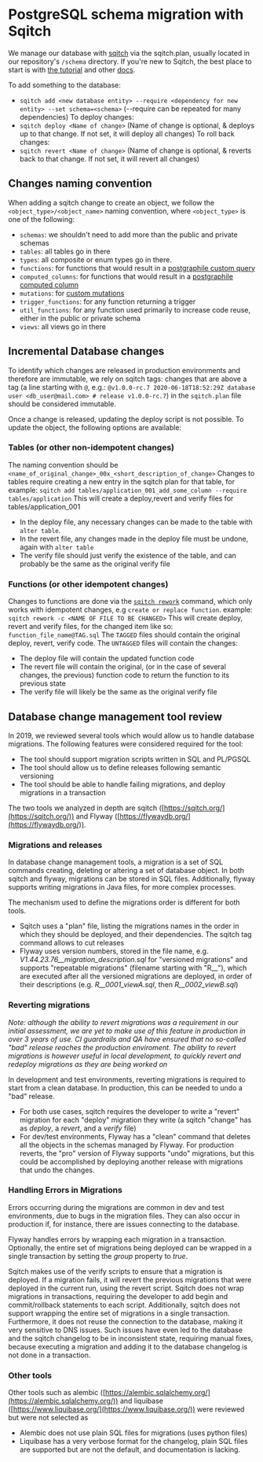 # PostgreSQL schema migration with Sqitch

We manage our database with [sqitch] via the sqitch.plan, usually located in our repository's `/schema` directory.
If you're new to Sqitch, the best place to start is with [the tutorial](https://sqitch.org/docs/manual/sqitchtutorial/) and other [docs](https://sqitch.org/docs/).

To add something to the database:

- `sqitch add <new database entity> --require <dependency for new entity> --set schema=<schema>` (--require can be repeated for many dependencies)
  To deploy changes:
- `sqitch deploy <Name of change>` (Name of change is optional, & deploys up to that change. If not set, it will deploy all changes)
  To roll back changes:
- `sqitch revert <Name of change>` (Name of change is optional, & reverts back to that change. If not set, it will revert all changes)

## Changes naming convention

When adding a sqitch change to create an object, we follow the `<object_type>/<object_name>` naming convention, where `<object_type>` is one of the following:

- `schemas`: we shouldn't need to add more than the public and private schemas
- `tables`: all tables go in there
- `types`: all composite or enum types go in there.
- `functions`: for functions that would result in a [postgraphile custom query](https://www.graphile.org/postgraphile/custom-queries/)
- `computed_columns`: for functions that would result in a [postgraphile computed column](https://www.graphile.org/postgraphile/computed-columns/)
- `mutations`: for [custom mutations](https://www.graphile.org/postgraphile/custom-mutations/)
- `trigger_functions`: for any function returning a trigger
- `util_functions`: for any function used primarily to increase code reuse, either in the public or private schema
- `views`: all views go in there

## Incremental Database changes

To identify which changes are released in production environments and therefore are immutable, we rely on sqitch tags: changes that are above a tag (a line starting with `@`, e.g.: `@v1.0.0-rc.7 2020-06-18T18:52:29Z database user <db_user@mail.com> # release v1.0.0-rc.7`) in the `sqitch.plan` file should be considered immutable.

Once a change is released, updating the deploy script is not possible. To update the object, the following options are available:

### Tables (or other non-idempotent changes)

The naming convention should be `<name_of_original_change>_00x_<short_description_of_change>`
Changes to tables require creating a new entry in the sqitch plan for that table, for example:
`sqitch add tables/application_001_add_some_column --require tables/application`
This will create a deploy,revert and verify files for tables/application_001

- In the deploy file, any necessary changes can be made to the table with `alter table`.
- In the revert file, any changes made in the deploy file must be undone, again with `alter table`
- The verify file should just verify the existence of the table, and can probably be the same as the original verify file

### Functions (or other idempotent changes)

Changes to functions are done via the [`sqitch rework`] command, which only works with idempotent changes, e.g `create or replace function`.
example: `sqitch rework -c <NAME OF FILE TO BE CHANGED>`
This will create deploy, revert and verify files, for the changed item like so: `function_file_name@TAG.sql`
The `TAGGED` files should contain the original deploy, revert, verify code.
The `UNTAGGED` files will contain the changes:

- The deploy file will contain the updated function code
- The revert file will contain the original, (or in the case of several changes, the previous) function code to return the function to its previous state
- The verify file will likely be the same as the original verify file

[`sqitch rework`]: (https://sqitch.org/docs/manual/sqitch-rework/)
[sqitch]: https://sqitch.org/docs/manual/sqitchtutorial/

## Database change management tool review

In 2019, we reviewed several tools which would allow us to handle database migrations. The following features were considered required for the tool:

- The tool should support migration scripts written in SQL and PL/PGSQL
- The tool should allow us to define releases following semantic versioning
- The tool should be able to handle failing migrations, and deploy migrations in a transaction

The two tools we analyzed in depth are sqitch ([https://sqitch.org/](https://sqitch.org/)) and Flyway ([https://flywaydb.org/](https://flywaydb.org/)).

### Migrations and releases

In database change management tools, a migration is a set of SQL commands creating, deleting or altering a set of database object. In both sqitch and flyway, migrations can be stored in SQL files. Additionally, flyway supports writing migrations in Java files, for more complex processes.

The mechanism used to define the migrations order is different for both tools.

- Sqitch uses a &quot;plan&quot; file, listing the migrations names in the order in which they should be deployed, and their dependencies. The sqitch tag command allows to cut releases
- Flyway uses version numbers, stored in the file name, e.g. _V1.44.23.76\_\_migration_description.sql_ for &quot;versioned migrations&quot; and supports &quot;repeatable migrations&quot; (filename starting with &quot;R\_\_&quot;), which are executed after all the versioned migrations are deployed, in order of their descriptions (e.g. _R\_\_0001_viewA.sql_, then _R\_\_0002_viewB.sql_)

### Reverting migrations

_Note: although the ability to revert migrations was a requirement in our initial assessment, we are yet to make use of this feature in production in over 3 years of use. CI guardrails and QA have ensured that no so-called "bad" release reaches the production enviroment. The ability to revert migrations is however useful in local development, to quickly revert and redeploy migrations as they are being worked on_

In development and test environments, reverting migrations is required to start from a clean database. In production, this can be needed to undo a &quot;bad&quot; release.

- For both use cases, sqitch requires the developer to write a &quot;revert&quot; migration for each &quot;deploy&quot; migration they write (a sqitch &quot;change&quot; has as _deploy_, a _revert_, and a _verify_ file)
- For dev/test environments, Flyway has a &quot;clean&quot; command that deletes all the objects in the schemas managed by Flyway. For production reverts, the &quot;pro&quot; version of Flyway supports &quot;undo&quot; migrations, but this could be accomplished by deploying another release with migrations that undo the changes.

### Handling Errors in Migrations

Errors occurring during the migrations are common in dev and test environments, due to bugs in the migration files. They can also occur in production if, for instance, there are issues connecting to the database.

Flyway handles errors by wrapping each migration in a transaction. Optionally, the entire set of migrations being deployed can be wrapped in a single transaction by setting the _group_ property to _true_.

Sqitch makes use of the verify scripts to ensure that a migration is deployed. If a migration fails, it will revert the previous migrations that were deployed in the current run, using the revert script. Sqitch does not wrap migrations in transactions, requiring the developer to add begin and commit/rollback statements to each script. Additionally, sqitch does not support wrapping the entire set of migrations in a single transaction. Furthermore, it does not reuse the connection to the database, making it very sensitive to DNS issues. Such issues have even led to the database and the sqitch changelog to be in inconsistent state, requiring manual fixes, because executing a migration and adding it to the database changelog is not done in a transaction.

### Other tools

Other tools such as alembic ([https://alembic.sqlalchemy.org/](https://alembic.sqlalchemy.org/)) and liquibase ([https://www.liquibase.org/](https://www.liquibase.org/)) were reviewed but were not selected as

- Alembic does not use plain SQL files for migrations (uses python files)
- Liquibase has a very verbose format for the changelog, plain SQL files are supported but are not the default, and documentation is lacking.

